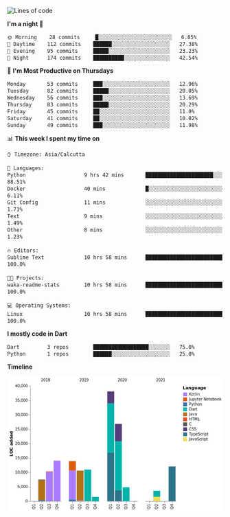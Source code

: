 <!--START_SECTION:waka-->
![Lines of code](https://img.shields.io/badge/From%20Hello%20World%20I've%20written-279557%20Lines%20of%20code-blue)

**I'm a night 🦉** 

```text
🌞 Morning    28 commits     █░░░░░░░░░░░░░░░░░░░░░░░░   6.85% 
🌆 Daytime    112 commits    ██████░░░░░░░░░░░░░░░░░░░   27.38% 
🌃 Evening    95 commits     █████░░░░░░░░░░░░░░░░░░░░   23.23% 
🌙 Night      174 commits    ██████████░░░░░░░░░░░░░░░   42.54%

```
📅 **I'm Most Productive on Thursdays** 

```text
Monday       53 commits     ███░░░░░░░░░░░░░░░░░░░░░░   12.96% 
Tuesday      82 commits     █████░░░░░░░░░░░░░░░░░░░░   20.05% 
Wednesday    56 commits     ███░░░░░░░░░░░░░░░░░░░░░░   13.69% 
Thursday     83 commits     █████░░░░░░░░░░░░░░░░░░░░   20.29% 
Friday       45 commits     ██░░░░░░░░░░░░░░░░░░░░░░░   11.0% 
Saturday     41 commits     ██░░░░░░░░░░░░░░░░░░░░░░░   10.02% 
Sunday       49 commits     ███░░░░░░░░░░░░░░░░░░░░░░   11.98%

```


📊 **This week I spent my time on** 

```text
⌚︎ Timezone: Asia/Calcutta

💬 Languages: 
Python                   9 hrs 42 mins       ██████████████████████░░░   88.51% 
Docker                   40 mins             █░░░░░░░░░░░░░░░░░░░░░░░░   6.11% 
Git Config               11 mins             ░░░░░░░░░░░░░░░░░░░░░░░░░   1.71% 
Text                     9 mins              ░░░░░░░░░░░░░░░░░░░░░░░░░   1.49% 
Other                    8 mins              ░░░░░░░░░░░░░░░░░░░░░░░░░   1.23%

🔥 Editors: 
Sublime Text             10 hrs 58 mins      █████████████████████████   100.0%

🐱‍💻 Projects: 
waka-readme-stats        10 hrs 58 mins      █████████████████████████   100.0%

💻 Operating Systems: 
Linux                    10 hrs 58 mins      █████████████████████████   100.0%

```

**I mostly code in Dart** 

```text
Dart         3 repos        ██████████████████░░░░░░░   75.0% 
Python       1 repos        ██████░░░░░░░░░░░░░░░░░░░   25.0%

```


**Timeline**

![Chart not found](https://github.com/prabhatdev/prabhatdev/blob/master/charts/bar_graph.png) 


<!--END_SECTION:waka-->

